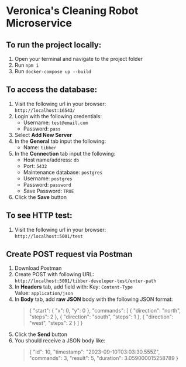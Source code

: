 # Veronica's Cleaning Robot Microservice #
## To run the project locally: ##
1. Open your terminal and navigate to the project folder
1. Run `npm i`
1. Run `docker-compose up --build`

## To access the database: ##
1. Visit the following url in your browser: <br>
`http://localhost:16543/`
1. Login with the following credentials: <br>
    - Username: `test@email.com` <br>
    - Password: `pass`
1. Select **Add New Server**
1. In the **General** tab input the following: <br>
    - Name: `tibber` 
1. In the **Connection** tab input the following: <br>
    - Host name/address: `db`
    - Port: `5432`
    - Maintenance database: `postgres`
    - Username: `postgres`
    - Password: `password`
    - Save Password: `TRUE`
1. Click the **Save** button

## To see HTTP test: ## 
1. Visit the following url in your browser: <br>
`http://localhost:5001/test`

## Create POST request via Postman ## 
1. Download Postman
1. Create POST with following URL: <br>
`http://localhost:5001/tibber-developer-test/enter-path`
1. In **Headers** tab, add field with:
Key: `Content-Type` <br>
Value: `application/json`
1. In **Body** tab, add **raw JSON** body with the following JSON format: <br>
    >{
        "start": {
            "x": 0,
            "y": 0
        },
        "commands": [
            {
                "direction": "north",
                "steps": 2
            },
            {
                "direction": "south",
                "steps": 1
            },
            {
                "direction": "west",
                "steps": 2
            }
        ]
    }
1. Click the **Send** button
1. You should receive a JSON body like:
    >{
        "id": 10,
        "timestamp": "2023-09-10T03:03:30.555Z",
        "commands": 3,
        "result": 5,
        "duration": 3.059000015258789
    }